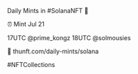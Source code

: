 Daily Mints in #SolanaNFT 🚀

⏰ Mint Jul 21

17UTC @prime_kongz
18UTC @solmousies

🔗 thunft.com/daily-mints/solana

#NFTCollections